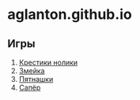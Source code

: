 # aglanton.github.io  

## Игры

1. [Крестики нолики](https://aglanton.github.io/tic-tac-toe/ "Крестики нолики")
2. [Змейка](https://aglanton.github.io/snake/ "Змейка")
3. [Пятнашки](https://aglanton.github.io/tag/ "Пятнашки")
4. [Сапёр](https://aglanton.github.io/sapper/ "Сапёр")